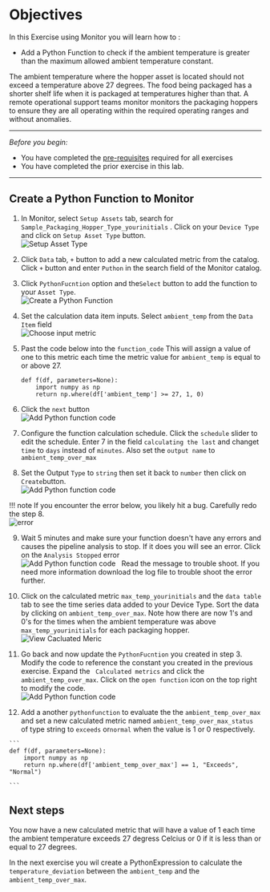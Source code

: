 # Objectives
In this Exercise using Monitor you will learn how to :

* Add a Python Function to check if the ambient temperature is greater than the maximum allowed ambient temperature 
constant.

The ambient temperature where the hopper asset is located should not exceed a temperature above 27 degrees.  The 
food being packaged has a shorter shelf life when it is packaged at temperatures higher than that.  A remote operational 
support teams monitor monitors the packaging hoppers to ensure they are all operating within the required operating ranges 
and without anomalies.  

---
*Before you begin:*  
-  You have completed the [pre-requisites](prereqs.md) required for all exercises 
-  You have completed the prior exercise in this lab.
---

## Create a Python Function to Monitor

1. In Monitor, select `Setup Assets` tab, search for `Sample_Packaging_Hopper_Type_yourinitials` .
Click on your `Device Type` and click on   `Setup Asset Type` button.  
![Setup Asset Type](img/fun03.png) 

2.   Click `Data` tab, `+` button  to add a new calculated metric from the catalog.  Click `+` button  and enter `Puthon` in the search field of the Monitor catalog.

3.  Click `PythonFucntion` option and the`Select` button to add the function to your `Asset Type`.  
![Create a Python Function](img/fun07.png) &nbsp;

4.  Set the calculation data item inputs.  Select `ambient_temp` from the  `Data Item` field  
![Choose input metric](img/fun08.png) &nbsp;

5.  Past the code below into the `function_code`  This will assign a value of one to this metric each time the metric 
value for `ambient_temp`  is equal to or above 27. 

  
    ```
    def f(df, parameters=None):
        import numpy as np
        return np.where(df['ambient_temp'] >= 27, 1, 0)
    ```
    
6.   Click the `next` button  
![Add Python function code](img/fun09.png) &nbsp;

7. Configure the function calculation schedule.  Click the `schedule` slider to edit the schedule.   Enter 7 in the 
field `calculating the last` and changet `time` to `days` instead of `minutes`.   Also set the `output name` to 
`ambient_temp_over_max` 

8.  Set the Output `Type` to `string` then set it back to `number` then  click on `Create`button.  
![Add Python function code](img/fun11.png) &nbsp;

!!! note 
If you encounter the error below, you likely hit a bug.  Carefully redo the step 8.  
![error](img/fun13.png) 


9. Wait 5 minutes and make sure your function doesn't have any errors and causes the pipeline analysis to stop.  If it
does you will see an error.  Click on the `Analysis Stopped` error  
![Add Python function code](img/fun25.png) &nbsp;
Read the message to trouble shoot.  If you need more information download the log file to trouble shoot the error further.

10. Click on the calculated metric `max_temp_yourinitials` and the `data table` tab to see the time series data added to 
your Device Type.  Sort the data by clicking on `ambient_temp_over_max`.  Note how there are now 1's and 0's for the times
 when the ambient temperature was above `max_temp_yourinitials` for each packaging hopper.  
 ![View Cacluated Meric](img/fun27.png) &nbsp;


11. Go back and now update the `PythonFucntion` you created in step 3.  Modify the code to reference the constant you 
created in the previous exercise.  Expand the ` Calculated metrics`  and click the `ambient_temp_over_max`.  Click on the 
`open function` icon on the top right to modify the code.  
![Add Python function code](img/fun25.png) 
    
12.  Add a another `pythonfunction`  to evaluate the the  `ambient_temp_over_max` and set a new calculated metric named 
`ambient_temp_over_max_status` of type string to  `exceeds` or`normal` when the value is 1 or 0 respectively. 


    ```
    def f(df, parameters=None):
        import numpy as np
        return np.where(df['ambient_temp_over_max'] == 1, "Exceeds", "Normal")
    
    ```

## Next steps
You now have a new calculated metric that will have a value of 1 each time the ambient temperature exceeds 27 degress 
Celcius or 0 if it is less than or equal to 27 degrees.

In the next exercise you wil create a PythonExpression to calculate the `temperature_deviation` between the 
`ambient_temp` and the `ambient_temp_over_max`.